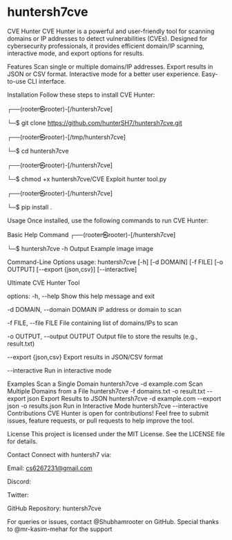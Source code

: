# huntersh7cve
CVE Hunter
CVE Hunter is a powerful and user-friendly tool for scanning domains or IP addresses to detect vulnerabilities (CVEs). Designed for cybersecurity professionals, it provides efficient domain/IP scanning, interactive mode, and export options for results.

Features
Scan single or multiple domains/IP addresses.
Export results in JSON or CSV format.
Interactive mode for a better user experience.
Easy-to-use CLI interface.

Installation
Follow these steps to install CVE Hunter:

┌──(rooter㉿rooter)-[/huntersh7cve]

└─$ git clone https://github.com/hunterSH7/huntersh7cve.git

┌──(rooter㉿rooter)-[/tmp/huntersh7cve]

└─$ cd huntersh7cve

┌──(rooter㉿rooter)-[/huntersh7cve]

└─$ chmod +x huntersh7cve/CVE Exploit hunter tool.py

┌──(rooter㉿rooter)-[/huntersh7cve]

└─$ pip install .

Usage Once installed, use the following commands to run CVE Hunter:

Basic Help Command
┌──(rooter㉿rooter)-[/huntersh7cve]

└─$ huntersh7cve -h
Output Example
image image

Command-Line Options
usage: huntersh7cve [-h] [-d DOMAIN] [-f FILE] [-o OUTPUT] [--export {json,csv}] [--interactive]

Ultimate CVE Hunter Tool

options:
  -h, --help            Show this help message and exit
  
  -d DOMAIN, --domain DOMAIN   IP address or domain to scan
  
  -f FILE, --file FILE  File containing list of domains/IPs to scan
 
  -o OUTPUT, --output OUTPUT Output file to store the results (e.g., result.txt)
  
  --export {json,csv}   Export results in JSON/CSV format
  
  --interactive         Run in interactive mode

Examples
Scan a Single Domain
huntersh7cve -d example.com 
Scan Multiple Domains from a File
huntersh7cve -f domains.txt -o result.txt --export json
Export Results to JSON
huntersh7cve -d example.com --export json -o results.json
Run in Interactive Mode
huntersh7cve --interactive
Contributions
CVE Hunter is open for contributions! Feel free to submit issues, feature requests, or pull requests to help improve the tool.

License
This project is licensed under the MIT License. See the LICENSE file for details.

Contact
Connect with huntersh7 via:

Email: cs6267231@gmail.com

Discord: 

Twitter: 

GitHub Repository: huntersh7cve

For queries or issues, contact @Shubhamrooter on GitHub. Special thanks to @mr-kasim-mehar for the support

